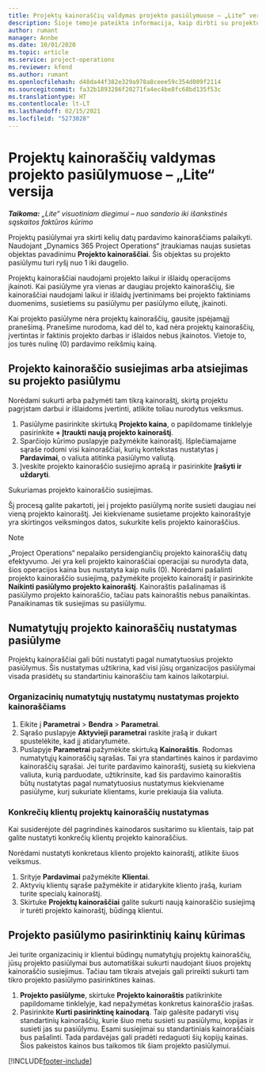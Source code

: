 ```yaml
---
title: Projektų kainoraščių valdymas projekto pasiūlymuose – „Lite“ versija
description: Šioje temoje pateikta informacija, kaip dirbti su projektų kainoraščiais pasiūlymuose. („Sales“)
author: rumant
manager: Annbe
ms.date: 10/01/2020
ms.topic: article
ms.service: project-operations
ms.reviewer: kfend
ms.author: rumant
ms.openlocfilehash: d48da44f382e329a978a8ceee59c354d009f2114
ms.sourcegitcommit: fa32b1893286f20271fa4ec4be8fc68bd135f53c
ms.translationtype: HT
ms.contentlocale: lt-LT
ms.lasthandoff: 02/15/2021
ms.locfileid: "5273028"
---
```

# <a name="manage-project-price-lists-on-project-quotes---lite"></a>Projektų kainoraščių valdymas projekto pasiūlymuose – „Lite“ versija

_**Taikoma:** „Lite“ visuotiniam diegimui – nuo sandorio iki išankstinės sąskaitos faktūros kūrimo_

Projektų pasiūlymai yra skirti kelių datų pardavimo kainoraščiams palaikyti. Naudojant „Dynamics 365 Project Operations“ įtraukiamas naujas susietas objektas pavadinimu **Projekto kainoraščiai**. Šis objektas su projekto pasiūlymu turi ryšį nuo 1 iki daugelio.

Projektų kainoraščiai naudojami projekto laikui ir išlaidų operacijoms įkainoti. Kai pasiūlyme yra vienas ar daugiau projekto kainoraščių, šie kainoraščiai naudojami laikui ir išlaidų įvertinimams bei projekto faktiniams duomenims, susietiems su pasiūlymu per pasiūlymo eilutę, įkainoti.

Kai projekto pasiūlyme nėra projektų kainoraščių, gausite įspėjamąjį pranešimą. Pranešime nurodoma, kad dėl to, kad nėra projektų kainoraščių, įvertintas ir faktinis projekto darbas ir išlaidos nebus įkainotos. Vietoje to, jos turės nulinę (0) pardavimo reikšmių kainą.

## <a name="associate-or-disassociate-a-project-price-list-on-a-project-quote"></a>Projekto kainoraščio susiejimas arba atsiejimas su projekto pasiūlymu

Norėdami sukurti arba pažymėti tam tikrą kainoraštį, skirtą projektu pagrįstam darbui ir išlaidoms įvertinti, atlikite toliau nurodytus veiksmus.

1. Pasiūlyme pasirinkite skirtuką **Projekto kaina**, o papildomame tinklelyje pasirinkite **+ Įtraukti naują projekto kainoraštį**.
2. Sparčiojo kūrimo puslapyje pažymėkite kainoraštį. Išplečiamajame sąraše rodomi visi kainoraščiai, kurių kontekstas nustatytas į **Pardavimai**, o valiuta atitinka pasiūlymo valiutą.
4. Įveskite projekto kainoraščio susiejimo aprašą ir pasirinkite **Įrašyti ir uždaryti**.

Sukuriamas projekto kainoraščio susiejimas.

Šį procesą galite pakartoti, jei į projekto pasiūlymą norite susieti daugiau nei vieną projekto kainoraštį. Jei kiekviename susietame projekto kainoraštyje yra skirtingos veiksmingos datos, sukurkite kelis projekto kainoraščius.

> [!NOTE]
> „Project Operations“ nepalaiko persidengiančių projekto kainoraščių datų efektyvumo. Jei yra keli projekto kainoraščiai operacijai su nurodyta data, šios operacijos kaina bus nustatyta kaip nulis (0).
Norėdami pašalinti projekto kainoraščio susiejimą, pažymėkite projekto kainoraštį ir pasirinkite **Naikinti pasiūlymo projekto kainoraštį**. Kainoraštis pašalinamas iš pasiūlymo projekto kainoraščio, tačiau pats kainoraštis nebus panaikintas. Panaikinamas tik susiejimas su pasiūlymu.

## <a name="set-up-default-project-price-lists-on-a-quote"></a>Numatytųjų projekto kainoraščių nustatymas pasiūlyme

Projektų kainoraščiai gali būti nustatyti pagal numatytuosius projekto pasiūlymus. Šis nustatymas užtikrina, kad visi jūsų organizacijos pasiūlymai visada prasidėtų su standartiniu kainoraščiu tam kainos laikotarpiui.

### <a name="set-up-organizational-default-for-project-price-lists"></a>Organizacinių numatytųjų nustatymų nustatymas projekto kainoraščiams

1. Eikite į **Parametrai** > **Bendra** > **Parametrai**.
2. Sąrašo puslapyje **Aktyvieji parametrai** raskite įrašą ir dukart spustelėkite, kad jį atidarytumėte. 
3. Puslapyje **Parametrai** pažymėkite skirtuką **Kainoraštis**. Rodomas numatytųjų kainoraščių sąrašas. Tai yra standartinės kainos ir pardavimo kainoraščių sąrašai. Jei turite pardavimo kainoraštį, susietą su kiekviena valiuta, kurią parduodate, užtikrinsite, kad šis pardavimo kainoraštis būtų nustatytas pagal numatytuosius nustatymus kiekviename pasiūlyme, kurį sukuriate klientams, kurie prekiauja šia valiuta.

### <a name="set-up-customer-specific-project-price-lists"></a>Konkrečių klientų projektų kainoraščių nustatymas

Kai susiderėjote dėl pagrindinės kainodaros susitarimo su klientais, taip pat galite nustatyti konkrečių klientų projekto kainoraščius.

Norėdami nustatyti konkretaus kliento projekto kainoraštį, atlikite šiuos veiksmus.

1. Srityje **Pardavimai** pažymėkite **Klientai**.
2. Aktyvių klientų sąraše pažymėkite ir atidarykite kliento įrašą, kuriam turite specialų kainoraštį.
3. Skirtuke **Projektų kainoraščiai** galite sukurti naują kainoraščio susiejimą ir turėti projekto kainoraštį, būdingą klientui.

## <a name="create-custom-pricing-on-a-project-quote"></a>Projekto pasiūlymo pasirinktinių kainų kūrimas

Jei turite organizacinių ir klientui būdingų numatytųjų projektų kainoraščių, jūsų projekto pasiūlymai bus automatiškai sukurti naudojant šiuos projektų kainoraščio susiejimus. Tačiau tam tikrais atvejais gali prireikti sukurti tam tikro projekto pasiūlymo pasirinktines kainas. 

1. **Projekto pasiūlyme**, skirtuke **Projekto kainoraštis** patikrinkite papildomame tinklelyje, kad nepažymėtas konkretus kainoraščio įrašas.
2. Pasirinkite **Kurti pasirinktinę kainodarą**. Taip galėsite padaryti visų standartinių kainoraščių, kurie šiuo metu susieti su pasiūlymu, kopijas ir susieti jas su pasiūlymu. Esami susiejimai su standartiniais kainoraščiais bus pašalinti. Tada pardavėjas gali pradėti redaguoti šių kopijų kainas. Šios pakeistos kainos bus taikomos tik šiam projekto pasiūlymui.


[!INCLUDE[footer-include](../../includes/footer-banner.md)]